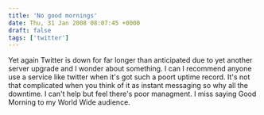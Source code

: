 ```yaml
---
title: 'No good mornings'
date: Thu, 31 Jan 2008 08:07:45 +0000
draft: false
tags: ['twitter']
---
```


Yet again Twitter is down for far longer than anticipated due to yet another server upgrade and I wonder about something. I can I recommend anyone use a service like twitter when it's got such a poort uptime record. It's not that complicated when you think of it as instant messaging so why all the downtime. I can't help but feel there's poor managment. I miss saying Good Morning to my World Wide audience.